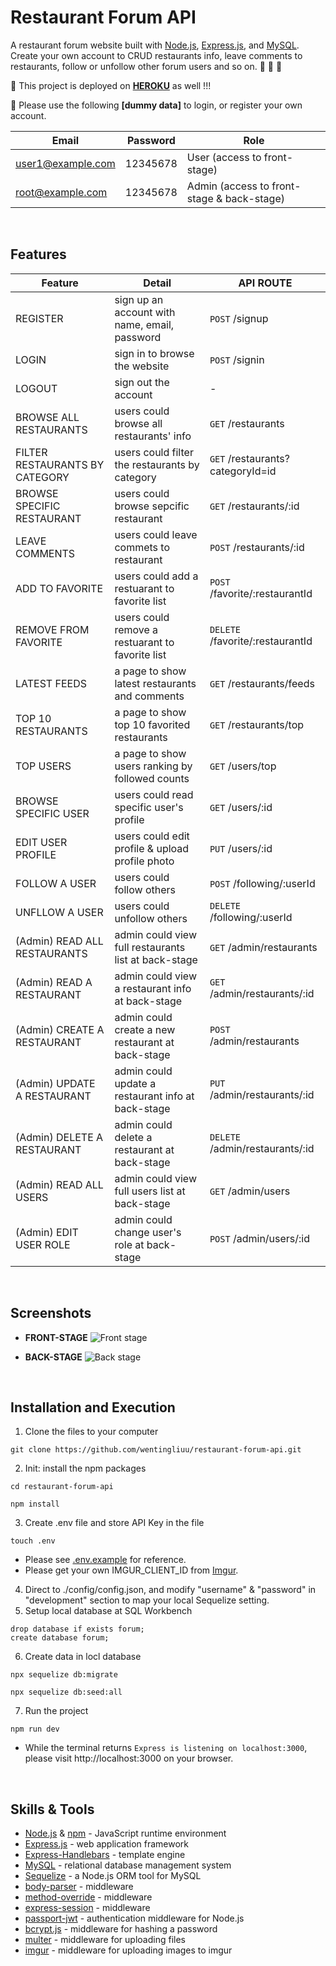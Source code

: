 # Restaurant Forum API
A restaurant forum website built with [Node.js](https://nodejs.org/en/), [Express.js](https://expressjs.com/), and [MySQL](https://www.mysql.com/). Create your own account to CRUD restaurants info, leave comments to restaurants, follow or unfollow other forum users and so on. 🍣 🍔 🍲


🌟 This project is deployed on **[HEROKU](https://floating-dusk-15723.herokuapp.com/)** as well !!!

🌟 Please use the following **[dummy data]** to login, or register your own account.

| Email             | Password | Role                                       |
| ------------------| ---------| ------------------------------------------ |
| user1@example.com | 12345678 | User (access to front-stage)               |
| root@example.com  | 12345678 | Admin (access to front-stage & back-stage) |
<br>

## Features

| Feature                        | Detail                                          | API ROUTE                        |
| -------------------------------| ------------------------------------------------| -------------------------------- |
| REGISTER                       | sign up an account with name, email, password   | `POST` /signup                   | 
| LOGIN                          | sign in to browse the website                   | `POST` /signin                   |
| LOGOUT                         | sign out the account                            | -                                |
| BROWSE ALL RESTAURANTS         | users could browse all restaurants' info        | `GET` /restaurants               |
| FILTER RESTAURANTS BY CATEGORY | users could filter the restaurants by category  | `GET` /restaurants?categoryId=id |
| BROWSE SPECIFIC RESTAURANT     | users could browse sepcific restaurant          | `GET` /restaurants/:id           |
| LEAVE COMMENTS                 | users could leave commets to restaurant         | `POST` /restaurants/:id          |
| ADD TO FAVORITE                | users could add a restuarant to favorite list   | `POST` /favorite/:restaurantId   |
| REMOVE FROM FAVORITE           | users could remove a restuarant to favorite list| `DELETE` /favorite/:restaurantId |
| LATEST FEEDS                   | a page to show latest restaurants and comments  | `GET` /restaurants/feeds         |
| TOP 10 RESTAURANTS             | a page to show top 10 favorited restaurants     | `GET` /restaurants/top           |
| TOP USERS                      | a page to show users ranking by followed counts | `GET` /users/top                 |               
| BROWSE SPECIFIC USER           | users could read specific user's profile        | `GET` /users/:id                 |
| EDIT USER PROFILE              | users could edit profile & upload profile photo | `PUT` /users/:id                 |
| FOLLOW A USER                  | users could follow others                       | `POST` /following/:userId        |
| UNFLLOW A USER                 | users could unfollow others                     | `DELETE` /following/:userId      |
| (Admin) READ ALL RESTAURANTS   | admin could view full restaurants list at back-stage | `GET` /admin/restaurants    |
| (Admin) READ A RESTAURANT      | admin could view a restaurant info at back-stage  | `GET` /admin/restaurants/:id   |
| (Admin) CREATE A RESTAURANT    | admin could create a new restaurant at back-stage | `POST` /admin/restaurants      |
| (Admin) UPDATE A RESTAURANT    | admin could update a restaurant info at back-stage| `PUT` /admin/restaurants/:id   |
| (Admin) DELETE A RESTAURANT    | admin could delete a restaurant at back-stage     | `DELETE` /admin/restaurants/:id|
| (Admin) READ ALL USERS         | admin could view full users list at back-stage    | `GET` /admin/users             |
| (Admin) EDIT USER ROLE         | admin could change user's role at back-stage      | `POST` /admin/users/:id        |
<br>

## Screenshots
*  **FRONT-STAGE**
![Front stage](https://github.com/wentingliuu/restaurant-forum-api/blob/main/image/restuarant-front-stage.gif)


*  **BACK-STAGE**
![Back stage](https://github.com/wentingliuu/restaurant-forum-api/blob/main/image/restuarant-back-stage.gif)

<br>

## Installation and Execution
1.  Clone the files to your computer
```
git clone https://github.com/wentingliuu/restaurant-forum-api.git
```
2. Init: install the npm packages
```
cd restaurant-forum-api
```
```
npm install
```
3. Create .env file and store API Key in the file
```
touch .env
```
- Please see [.env.example](https://github.com/wentingliuu/restaurant-forum-api/blob/main/.env.example) for reference.
- Please get your own IMGUR_CLIENT_ID from [Imgur](https://api.imgur.com/oauth2/addclient).
4. Direct to ./config/config.json, and modify "username" & "password" in "development" section to map your local Sequelize setting.
5. Setup local database at SQL Workbench
```
drop database if exists forum;
create database forum;
```
6. Create data in locl database
```
npx sequelize db:migrate
```
```
npx sequelize db:seed:all
```
7. Run the project
```
npm run dev
```
- While the terminal returns `Express is listening on localhost:3000`, please visit http://localhost:3000 on your browser.
<br>

## Skills & Tools
*  [Node.js](https://nodejs.org/en/) & [npm](https://www.npmjs.com/) - JavaScript runtime environment
*  [Express.js](https://expressjs.com/) - web application framework
*  [Express-Handlebars](https://www.npmjs.com/package/express-handlebars) - template engine
*  [MySQL](https://www.mongodb.com/) - relational database management system
*  [Sequelize](https://mongoosejs.com/) - a Node.js ORM tool for MySQL
*  [body-parser](https://www.npmjs.com/package/body-parser) - middleware
*  [method-override](https://www.npmjs.com/package/method-override) - middleware
*  [express-session](https://www.npmjs.com/package/express-session) - middleware
*  [passport-jwt](http://www.passportjs.org/) - authentication middleware for Node.js
*  [bcrypt.js](https://www.npmjs.com/package/bcryptjs) - middleware for hashing a password
*  [multer](https://www.npmjs.com/package/multer) - middleware for uploading files
*  [imgur](https://www.npmjs.com/package/imgur-node-api) - middleware for uploading images to imgur

